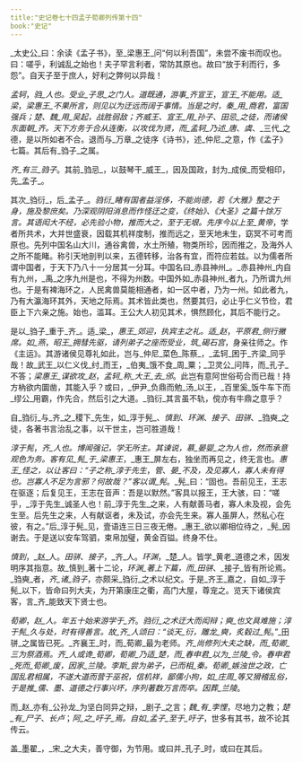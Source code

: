 ```yaml
---
title:"史记卷七十四孟子荀卿列传第十四"
book:"史记"
---
```

_太史公_曰：余读《孟子书》，至_梁惠王_问“何以利吾国”，未尝不废书而叹也。曰：嗟乎，利诚乱之始也！夫子罕言利者，常防其原也。故曰“放于利而行，多怨”。自天子至于庶人，好利之弊何以异哉！

_孟轲_，_驺_人也。受业_子思_之门人。道既通，游事_齐宣王_，_宣王_不能用。适_梁_，_梁惠王_不果所言，则见以为迂远而阔于事情。当是之时，_秦_用_商君_，富国强兵；_楚_、_魏_用_吴起_，战胜弱敌；_齐威王_、_宣王_用_孙子_、_田忌_之徒，而诸侯东面朝_齐_。天下方务于合从连衡，以攻伐为贤，而_孟轲_乃述_唐_、_虞_、_三代_之德，是以所如者不合。退而与_万章_之徒序《诗书》，述_仲尼_之意，作《孟子》七篇。其后有_驺子_之属。

_齐_有三_驺子_。其前_驺忌_，以鼓琴干_威王_，因及国政，封为_成侯_而受相印，先_孟子_。

其次_驺衍_，后_孟子_。_驺衍_睹有国者益淫侈，不能尚德，若《大雅》整之于身，施及黎庶矣。乃深观阴阳消息而作怪迂之变，《终始》、《大圣》之篇十馀万言。其语闳大不经，必先验小物，推而大之，至于无垠。先序今以上至_黄帝_，学者所共术，大并世盛衰，因载其机祥度制，推而远之，至天地未生，窈冥不可考而原也。先列中国名山大川，通谷禽兽，水土所殖，物类所珍，因而推之，及海外人之所不能睹。称引天地剖判以来，五德转移，治各有宜，而符应若兹。以为儒者所谓中国者，于天下乃八十一分居其一分耳。中国名曰_赤县神州_。_赤县神州_内自有九州，_禹_之序九州是也，不得为州数。中国外如_赤县神州_者九，乃所谓九州也。于是有裨海环之，人民禽兽莫能相通者，如一区中者，乃为一州。如此者九，乃有大瀛海环其外，天地之际焉。其术皆此类也，然要其归，必止乎仁义节俭，君臣上下六亲之施。始也，滥耳。王公大人初见其术，惧然顾化，其后不能行之。

是以_驺子_重于_齐_。适_梁_，_惠王_郊迎，执宾主之礼。适_赵_，_平原君_侧行撇席。如_燕_，_昭王_拥彗先驱，请列弟子之座而受业，筑_碣石宫_，身亲往师之。作《主运》。其游诸侯见尊礼如此，岂与_仲尼_菜色_陈蔡_，_孟轲_困于_齐梁_同乎哉！故_武王_以仁义伐_纣_而王，_伯夷_饿不食_周_粟；_卫灵公_问阵，而_孔子_不答；_梁惠王_谋欲攻_赵_，_孟轲_称_大王_去_邠_。此岂有意阿世俗苟合而已哉！持方枘欲内圜凿，其能入乎？或曰，_伊尹_负鼎而勉_汤_以王，_百里奚_饭牛车下而_缪公_用霸，作先合，然后引之大道。_驺衍_其言虽不轨，傥亦有牛鼎之意乎？

自_驺衍_与_齐_之_稷下_先生，如_淳于髡_、_慎到_、_环渊_、_接子_、_田骈_、_驺奭_之徒，各著书言治乱之事，以干世主，岂可胜道哉！

_淳于髡_，_齐_人也。博闻强记，学无所主。其谏说，慕_晏婴_之为人也，然而承意观色为务。客有见_髡_于_梁惠王_，_惠王_屏左右，独坐而再见之，终无言也。_惠王_怪之，以让客曰：“子之称_淳于先生_，_管_、_晏_不及，及见寡人，寡人未有得也。岂寡人不足为言邪？何故哉？”客以谓_髡_。_髡_曰：“固也。吾前见王，王志在驱逐；后复见王，王志在音声：吾是以默然。”客具以报王，王大骇，曰：“嗟乎，_淳于先生_诚圣人也！前_淳于先生_之来，人有献善马者，寡人未及视，会先生至。后先生之来，人有献讴者，未及试，亦会先生来。寡人虽屏人，然私心在彼，有之。”后_淳于髡_见，壹语连三日三夜无倦。_惠王_欲以卿相位待之，_髡_因谢去。于是送以安车驾驷，束帛加璧，黄金百镒。终身不仕。

_慎到_，_赵_人。_田骈_、_接子_，_齐_人。_环渊_，_楚_人。皆学_黄老_道德之术，因发明序其指意。故_慎到_著十二论，_环渊_著上下篇，而_田骈_、_接子_皆有所论焉。_驺奭_者，_齐_诸_驺子_，亦颇采_驺衍_之术以纪文。于是_齐王_嘉之，自如_淳于髡_以下，皆命曰列大夫，为开第康庄之衢，高门大屋，尊宠之。览天下诸侯宾客，言_齐_能致天下贤士也。

_荀卿_，_赵_人。年五十始来游学于_齐_。_驺衍_之术迂大而闳辩；_奭_也文具难施；_淳于髡_久与处，时有得善言。故_齐_人颂曰：“谈天_衍_，雕龙_奭_，炙毂过_髡_。”_田骈_之属皆已死。_齐襄王_时，而_荀卿_最为老师。_齐_尚修列大夫之缺，而_荀卿_三为祭酒焉。_齐_人或谗_荀卿_，_荀卿_乃适_楚_，而_春申君_以为_兰陵_令。_春申君_死而_荀卿_废，因家_兰陵_。_李斯_尝为弟子，已而相_秦_。_荀卿_嫉浊世之政，亡国乱君相属，不遂大道而营于巫祝，信机祥，鄙儒小拘，如_庄周_等又猾稽乱俗，于是推_儒_、_墨_、道德之行事兴坏，序列著数万言而卒。因葬_兰陵_。

而_赵_亦有_公孙龙_为坚白同异之辩，_剧子_之言；_魏_有_李悝_，尽地力之教；_楚_有_尸子_、_长卢_；_阿_之_吁子_焉。自如_孟子_至于_吁子_，世多有其书，故不论其传云。

盖_墨翟_，_宋_之大夫，善守御，为节用。或曰并_孔子_时，或曰在其后。
